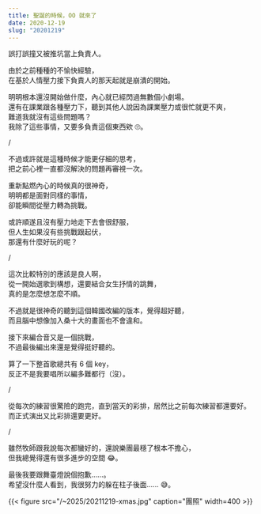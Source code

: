 ```yaml
---
title: 聖誕的時候，OO 就來了
date: 2020-12-19
slug: "20201219"
---
```


誤打誤撞又被推坑當上負責人。

由於之前種種的不愉快經驗，\
在基於人情壓力接下負責人的那天起就是崩潰的開始。

明明根本還沒開始做什麼，內心就已經閃過無數個小劇場。\
還有在課業跟各種壓力下，聽到其他人說因為課業壓力或很忙就更不爽，\
難道我就沒有這些問題嗎？\
我除了這些事情，又要多負責這個東西欸 🙄。

/

不過或許就是這種時候才能更仔細的思考，\
把之前心裡一直都沒解決的問題再審視一次。

重新點燃內心的時候真的很神奇，\
明明都是面對同樣的事情，\
卻能瞬間從壓力轉為挑戰。

或許順遂且沒有壓力地走下去會很舒服，\
但人生如果沒有些挑戰跟起伏，\
那還有什麼好玩的呢？

/

這次比較特別的應該是良人啊，\
從一開始選歌到構想，還要結合女生抒情的跳舞，\
真的是怎麼想怎麼不順。

不過就是很神奇的聽到這個韓國改編的版本，覺得超好聽，\
而且腦中想像加入桑十大的畫面也不會違和。

接下來編合音又是一個挑戰，\
不過最後編出來還是覺得挺好聽的。

算了一下整首歌總共有 6 個 key，\
反正不是我要唱所以編多難都行（沒）。

/

從每次的練習很驚險的跑完，直到當天的彩排，居然比之前每次練習都還要好。\
而正式演出又比彩排還要更好。

/

雖然牧師跟我說每次都蠻好的，還說樂團最穩了根本不擔心，\
但我總覺得還有很多進步的空間 😂。

最後我要跟舞臺燈說個抱歉......。\
希望沒什麼人看到，我很努力的躲在柱子後面...... 😅。

{{< figure src="/~2025/20211219-xmas.jpg" caption="團照" width=400 >}}
